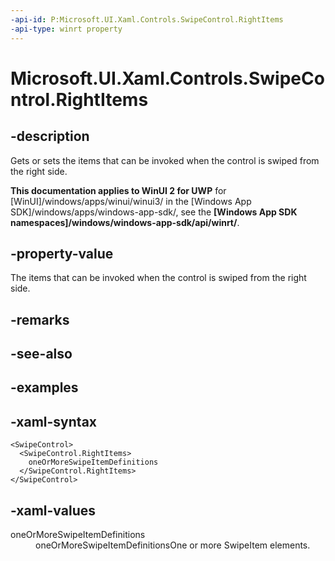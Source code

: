 ```yaml
---
-api-id: P:Microsoft.UI.Xaml.Controls.SwipeControl.RightItems
-api-type: winrt property
---
```

<!-- Property syntax.
public SwipeItems RightItems { get;  set; }
-->

# Microsoft.UI.Xaml.Controls.SwipeControl.RightItems


## -description

Gets or sets the items that can be invoked when the control is swiped from the right side.


**This documentation applies to WinUI 2 for UWP** for [WinUI]/windows/apps/winui/winui3/ in the [Windows App SDK]/windows/apps/windows-app-sdk/, see the **[Windows App SDK namespaces]/windows/windows-app-sdk/api/winrt/**.

## -property-value

The items that can be invoked when the control is swiped from the right side.


## -remarks


## -see-also


## -examples


## -xaml-syntax

```xaml
<SwipeControl>
  <SwipeControl.RightItems>
    oneOrMoreSwipeItemDefinitions
  </SwipeControl.RightItems>
</SwipeControl>
```


## -xaml-values

<dl><dt>oneOrMoreSwipeItemDefinitions</dt><dd>oneOrMoreSwipeItemDefinitionsOne or more SwipeItem elements.</dd>
</dl>



